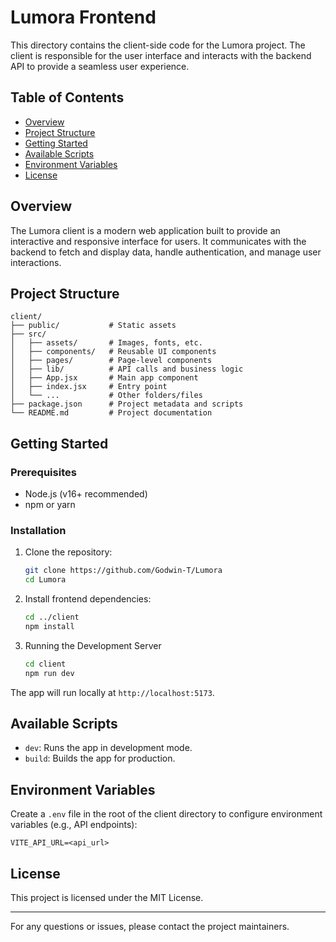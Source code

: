 # Lumora Frontend

This directory contains the client-side code for the Lumora project. The client is responsible for the user interface and interacts with the backend API to provide a seamless user experience.

## Table of Contents

- [Overview](#overview)
- [Project Structure](#project-structure)
- [Getting Started](#getting-started)
- [Available Scripts](#available-scripts)
- [Environment Variables](#environment-variables)
- [License](#license)

## Overview

The Lumora client is a modern web application built to provide an interactive and responsive interface for users. It communicates with the backend to fetch and display data, handle authentication, and manage user interactions.

## Project Structure

```
client/
├── public/           # Static assets
├── src/
│   ├── assets/       # Images, fonts, etc.
│   ├── components/   # Reusable UI components
│   ├── pages/        # Page-level components
│   ├── lib/          # API calls and business logic
│   ├── App.jsx       # Main app component
│   ├── index.jsx     # Entry point
│   └── ...           # Other folders/files
├── package.json      # Project metadata and scripts
└── README.md         # Project documentation
```

## Getting Started

### Prerequisites

- Node.js (v16+ recommended)
- npm or yarn

### Installation

1. Clone the repository:
   ```bash
   git clone https://github.com/Godwin-T/Lumora
   cd Lumora
   ```
2. Install frontend dependencies:
   ```bash
   cd ../client
   npm install
   ```
3. Running the Development Server
   ```bash
   cd client
   npm run dev
   ```
The app will run locally at `http://localhost:5173`.

## Available Scripts

- `dev`: Runs the app in development mode.
- `build`: Builds the app for production.

## Environment Variables

Create a `.env` file in the root of the client directory to configure environment variables (e.g., API endpoints):

```
VITE_API_URL=<api_url>
```

## License

This project is licensed under the MIT License.

---

For any questions or issues, please contact the project maintainers.
